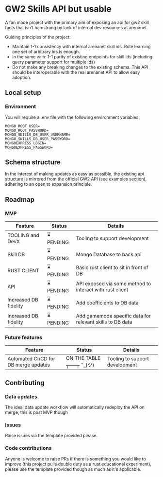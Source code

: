 # GW2 Skills API but usable

A fan made project with the primary aim of exposing an api for gw2 skill facts that isn't hamstrung by lack of internal dev resources at arenanet.

Guiding principles of the project:

- Maintain 1-1 consistency with internal arenanet skill ids. Rote learning one set of arbitrary ids is enough.
- In the same vain: 1-1 parity of existing endpoints for skill ids (including query parameter support for multiple ids)
- Do not make any breaking changes to the existing schema. This API should be interoperable with the real arenanet API to allow easy adoption.

## Local setup

### Environment

You will require a .env file with the following environment variables:

```
MONGO_ROOT_USER=
MONGO_ROOT_PASSWORD=
MONGO_SKILLS_DB_USER_USERNAME=
MONGO_SKILLS_DB_USER_PASSWORD=
MONGOEXPRESS_LOGIN=
MONGOEXPRESS_PASSWORD=
```

## Schema structure

In the interest of making updates as easy as possible, the existing api structure is mirrored from the official GW2 API (see examples section), adhering to an open to expansion principle.

## Roadmap

### MVP

Feature               | Status    | Details
--------------------- | --------- | ---------------------------------------------------------
TOOLING and DevX      | ⌛ PENDING | Tooling to support development
Skill DB              | ⌛ PENDING | Mongo Database to back api
RUST CLIENT           | ⌛ PENDING | Basic rust client to sit in front of DB
API                   | ⌛ PENDING | API exposed via some method to interact with rust client
Increased DB fidelity | ⌛ PENDING | Add coefficients to DB data
Increased DB fidelity | ⌛ PENDING | Add gamemode specific data for relevant skills to DB data

### Future features

Feature                              | Status                  | Details
------------------------------------ | ----------------------- | ------------------------------
Automated CI/CD for DB merge updates | ON THE TABLE ┬──┬ ¯_(ツ) | Tooling to support development

## Contributing

### Data updates

The ideal data update workflow will automatically redeploy the API on merge, this is post MVP though

### Issues

Raise issues via the template provided please.

### Code contributions

Anyone is welcome to raise PRs if there is something you would like to improve (this project pulls double duty as a rust educational experiment), please use the template provided though as much as it's applicable.
